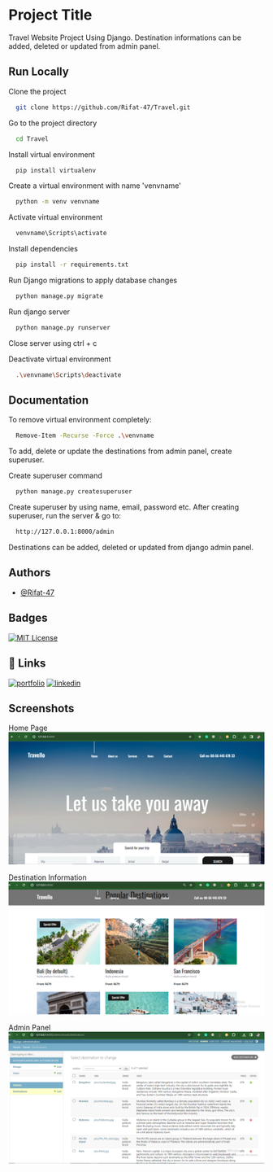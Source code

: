 
# Project Title

Travel Website Project Using Django.
Destination informations can be added, deleted or updated from admin panel.



## Run Locally

Clone the project

```bash
  git clone https://github.com/Rifat-47/Travel.git
```

Go to the project directory

```bash
  cd Travel
```

Install virtual environment

```bash
  pip install virtualenv
```

Create a virtual environment with name 'venvname'
```bash
  python -m venv venvname
```

Activate virtual environment
```bash
  venvname\Scripts\activate
```

Install dependencies
```bash
  pip install -r requirements.txt
```

Run Django migrations to apply database changes
```bash
  python manage.py migrate
```

Run django server
```bash
  python manage.py runserver
```

Close server using ctrl + c

Deactivate virtual environment
```bash
  .\venvname\Scripts\deactivate
```
## Documentation

To remove virtual environment completely: 
```bash
  Remove-Item -Recurse -Force .\venvname
```

To add, delete or update the destinations from admin panel, create superuser.


Create superuser command
```bash
  python manage.py createsuperuser
```
Create superuser by using name, email, password etc.
After creating superuser, run the server & go to:

```bash
  http://127.0.0.1:8000/admin
```
Destinations can be added, deleted or updated from django admin panel.
## Authors

- [@Rifat-47](https://github.com/Rifat-47)


## Badges

[![MIT License](https://img.shields.io/badge/License-MIT-green.svg)](https://choosealicense.com/licenses/mit/)


## 🔗 Links
[![portfolio](https://img.shields.io/badge/my_portfolio-000?style=for-the-badge&logo=ko-fi&logoColor=white)](https://github.com/Rifat-47)
[![linkedin](https://img.shields.io/badge/linkedin-0A66C2?style=for-the-badge&logo=linkedin&logoColor=white)](https://www.linkedin.com/in/rifat-ibn-taher/)

## Screenshots

Home Page
![ScreenShot-1](https://github.com/Rifat-47/Travel/blob/main/screenshots/1.PNG)

Destination Information
![ScreenShot-2](https://github.com/Rifat-47/Travel/blob/main/screenshots/2.PNG)

Admin Panel
![ScreenShot-3](https://github.com/Rifat-47/Travel/blob/main/screenshots/3.PNG)
